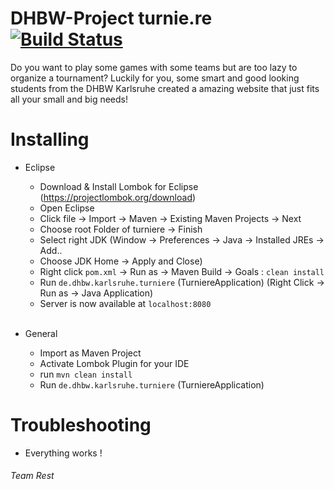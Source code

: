 # DHBW-Project turnie.re [![Build Status](https://travis-ci.org/turniere/turniere-website.svg?branch=master)](https://travis-ci.org/turniere/turniere-website)
Do you want to play some games with some teams but are too lazy to organize a tournament?
Luckily for you, some smart and good looking students from the DHBW Karlsruhe created a amazing website that just fits all your small and big needs!

# Installing 
* Eclipse
   - Download & Install Lombok for Eclipse (https://projectlombok.org/download) 
   - Open Eclipse
   - Click file -> Import -> Maven -> Existing Maven Projects -> Next
   - Choose root Folder of turniere -> Finish
   - Select right JDK (Window -> Preferences -> Java -> Installed JREs -> Add..
   - Choose JDK Home -> Apply and Close)
   - Right click `pom.xml` -> Run as -> Maven Build -> Goals : `clean install`
   - Run `de.dhbw.karlsruhe.turniere` (TurniereApplication) (Right Click -> Run as -> Java Application)
   - Server is now available at `localhost:8080`

   <br>
     
* General
   - Import as Maven Project
   - Activate Lombok Plugin for your IDE
   - run `mvn clean install`
   - Run `de.dhbw.karlsruhe.turniere` (TurniereApplication)

# Troubleshooting
* Everything works !

###### Team Rest
